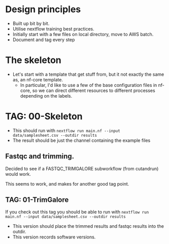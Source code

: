 
# Design principles

- Built up bit by bit.
- Utilise nextflow training best practices.
- Initially start with a few files on local directory, move to AWS batch.
- Document and tag every step

# The skeleton

- Let's start with a template that get stuff from, but it not exactly the same as, an nf-core template.
  - In particular, I'd like to use a few of the base configuration files in nf-core, so we can direct different resources to different processes depending on the labels.

# TAG: 00-Skeleton

- This should run with `nextflow run main.nf --input data/samplesheet.csv --outdir results`
- The result should be just the channel containing the example files


## Fastqc and trimming.

Decided to see if a FASTQC_TRIMGALORE subworkflow (from cutandrun) would work.

This seems to work, and makes for another good tag point.

## TAG: 01-TrimGalore

If you check out this tag you should be able to run with `nextflow run main.nf --input data/samplesheet.csv --outdir results`
- This version should place the trimmed results and fastqc results into the outdir.
- This version records software versions.